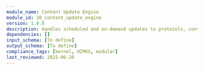 ```yaml
---
module_name: Content Update Engine
module_id: 20_content_update_engine
version: 1.0.0
description: Handles scheduled and on-demand updates to protocols, content, and educational materials, ensuring evidence-based accuracy.
dependencies: []
input_schema: [To define]
output_schema: [To define]
compliance_tags: [kernel, HIMKS, modular]
last_reviewed: 2025-06-20
---
```

